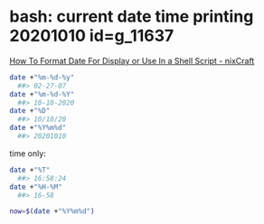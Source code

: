 
# bash: current date time printing 20201010  id=g_11637

[How To Format Date For Display or Use In a Shell Script - nixCraft](https://www.cyberciti.biz/faq/linux-unix-formatting-dates-for-display/)

```bash
date +"%m-%d-%y"
  ##> 02-27-07
date +"%m-%d-%Y"
  ##> 10-10-2020
date +"%D"
  ##> 10/10/20
date +"%Y%m%d"
  ##> 20201010
```

time only:

```bash
date +"%T"
  ##> 16:58:24
date +"%H-%M"
  ##> 16-58

```

```bash
now=$(date +"%Y%m%d")
```

